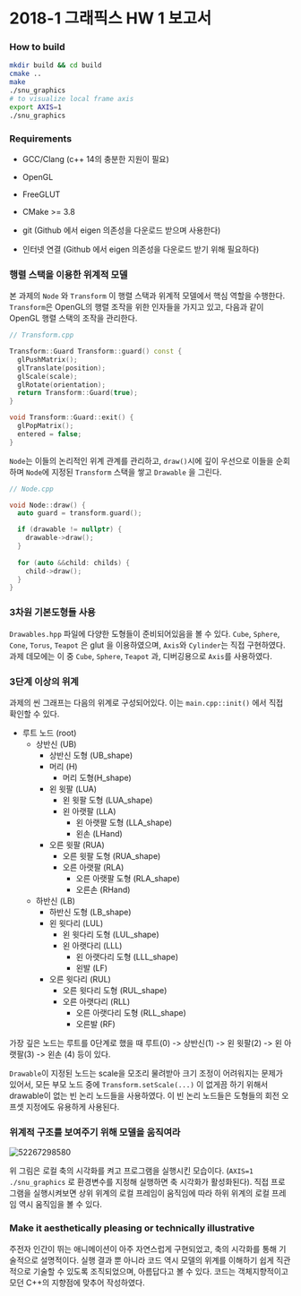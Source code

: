 # 2018-1 그래픽스 HW 1 보고서


### How to build

```sh
mkdir build && cd build
cmake ..
make
./snu_graphics
# to visualize local frame axis
export AXIS=1
./snu_graphics
```

### Requirements

- GCC/Clang (c++ 14의 충분한 지원이 필요)
- OpenGL
- FreeGLUT
- CMake >= 3.8
- git  (Github 에서 eigen 의존성을 다운로드 받으며 사용한다)


- 인터넷 연결 (Github 에서 eigen 의존성을 다운로드 받기 위해 필요하다)

### 행렬 스택을 이용한 위계적 모델

본 과제의 ```Node``` 와 ```Transform``` 이 행렬 스택과 위계적 모델에서 핵심 역할을 수행한다. ```Transform```은 OpenGL의 행렬 조작을 위한 인자들을 가지고 있고, 다음과 같이 OpenGL 행렬 스택의 조작을 관리한다.

```c++
// Transform.cpp

Transform::Guard Transform::guard() const {
  glPushMatrix();
  glTranslate(position);
  glScale(scale);
  glRotate(orientation);
  return Transform::Guard(true);
}

void Transform::Guard::exit() {
  glPopMatrix();
  entered = false;
}
```

```Node```는 이들의 논리적인 위계 관계를 관리하고, ```draw()```시에 깊이 우선으로 이들을 순회하며 ```Node```에 지정된 ```Transform``` 스택을 쌓고 ```Drawable``` 을 그린다.

```c++
// Node.cpp

void Node::draw() {
  auto guard = transform.guard();

  if (drawable != nullptr) {
    drawable->draw();
  }
  
  for (auto &&child: childs) {
    child->draw();
  }
}
```

### 3차원 기본도형들 사용

```Drawables.hpp``` 파일에 다양한 도형들이 준비되어있음을 볼 수 있다. ```Cube```, ```Sphere```, ```Cone```, ```Torus```, ```Teapot``` 은 glut 을 이용하였으며, ```Axis```와 ```Cylinder```는 직접 구현하였다. 과제 데모에는 이 중 ```Cube```, ```Sphere```, ```Teapot``` 과, 디버깅용으로 ```Axis```를 사용하였다.

### 3단계 이상의 위계

과제의 씬 그래프는 다음의 위계로 구성되어있다. 이는 ```main.cpp::init()``` 에서 직접 확인할 수 있다.

* 루트 노드 (root)
  * 상반신 (UB)
    * 상반신 도형 (UB_shape)
    * 머리 (H)
      * 머리 도형(H_shape)
    * 왼 윗팔 (LUA)
      * 왼 윗팔 도형 (LUA_shape)
      * 왼 아랫팔 (LLA)
        * 왼 아랫팔 도형 (LLA_shape)
        * 왼손 (LHand)
    * 오른 윗팔 (RUA)
      - 오른 윗팔 도형 (RUA_shape)
      - 오른 아랫팔 (RLA)
        - 오른 아랫팔 도형 (RLA_shape)
        - 오른손 (RHand)
  * 하반신 (LB)
    * 하반신 도형 (LB_shape)
    * 왼 윗다리 (LUL)
      - 왼 윗다리 도형 (LUL_shape)
      - 왼 아랫다리 (LLL)
        - 왼 아랫다리 도형 (LLL_shape)
        - 왼발 (LF)
    * 오른 윗다리 (RUL)
      - 오른 윗다리 도형 (RUL_shape)
      - 오른 아랫다리 (RLL)
        - 오른 아랫다리 도형 (RLL_shape)
        - 오른발  (RF)

가장 깊은 노드는 루트를 0단계로 했을 때 루트(0) -> 상반신(1) -> 왼 윗팔(2) -> 왼 아랫팔(3) -> 왼손 (4) 등이 있다.

```Drawable```이 지정된 노드는 scale을 모조리 물려받아 크기 조정이 어려워지는 문제가 있어서, 모든 부모 노드 중에 ```Transform.setScale(...)``` 이 없게끔 하기 위해서 drawable이 없는 빈 논리 노드들을 사용하였다. 이 빈 논리 노드들은 도형들의 회전 오프셋 지정에도 유용하게 사용된다.

### 위계적 구조를 보여주기 위해 모델을 움직여라

![52267298580](./hw01-screenshot.png)

위 그림은 로컬 축의 시각화를 켜고 프로그램을 실행시킨 모습이다. (```AXIS=1 ./snu_graphics``` 로 환경변수를 지정해 실행하면 축 시각화가 활성화된다). 직접 프로그램을 실행시켜보면 상위 위계의 로컬 프레임이 움직임에 따라 하위 위계의 로컬 프레임 역시 움직임을 볼 수 있다.

### Make it aesthetically pleasing or technically illustrative

주전자 인간이 뛰는 애니메이션이 아주 자연스럽게 구현되었고, 축의 시각화를 통해 기술적으로 설명적이다. 실행 결과 뿐 아니라 코드 역시 모델의 위계를 이해하기 쉽게 직관적으로 기술할 수 있도록 조직되었으며, 아름답다고 볼 수 있다. 코드는 객체지향적이고 모던 C++의 지향점에 맞추어 작성하였다.